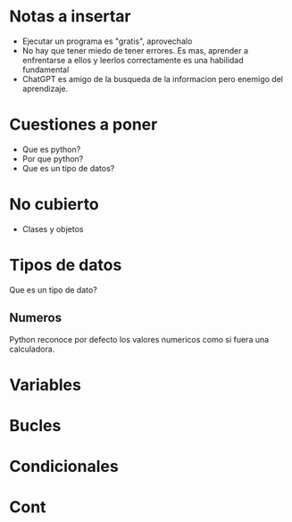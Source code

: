 # Notas a insertar
- Ejecutar un programa es "gratis", aprovechalo
- No hay que tener miedo de tener errores. Es mas, aprender a enfrentarse a ellos y leerlos correctamente es una habilidad fundamental 
- ChatGPT es amigo de la busqueda de la informacion pero enemigo del aprendizaje. 

# Cuestiones a poner
- Que es python? 
- Por que python?
- Que es un tipo de datos? 

# No cubierto
- Clases y objetos


# Tipos de datos
Que es un tipo de dato? 
## Numeros
Python reconoce por defecto los valores numericos como si fuera una calculadora. 

# Variables

# Bucles

# Condicionales

# Cont

